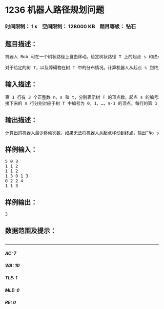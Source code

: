 # 1236 机器人路径规划问题   
### 时间限制： 1 s&nbsp;&nbsp;&nbsp;&nbsp;空间限制： 128000 KB&nbsp;&nbsp;&nbsp;&nbsp;题目等级： 钻石  
## 题目描述：  

<pre>
机器人 Rob 可在一个树状路径上自由移动。给定树状路径 T 上的起点 s 和终点 t，机器人 Rob 要从 s 运动到 t。树状路径 T 上有若干可移动的障碍物。由于路径狭窄，任何时刻在路径的任何位置不能同时容纳 2 个物体。每一步可以将障碍物或机器人移到相邻的空顶点上。设计一个有效算法用最少移动次数使机器人从 s 运动到 t。   
  
对于给定的树 T，以及障碍物在树 T 中的分布情况。计算机器人从起点 s 到终点 t 的最少移动次数。
</pre>
  
  
## 输入描述：  

<pre>
第 1 行有 3 个正整数 n，s 和 t，分别表示树 T 的顶点数，起点 s 的编号和终点 t 的编号。   
接下来的 n 行分别对应于树 T 中编号为 0，1，…，n-1 的顶点。每行的第 1 个整数 h表示顶点的初始状态，当 h=1 时表示该顶点为空顶点，当 h=0 时表示该顶点为满顶点，其中已有 1 个障碍物。第 2 个数 k 表示有 k 个顶点与该顶点相连。接下来的 k 个数是与该顶点相连的顶点编号。
</pre>
  
  
## 输出描述：  

<pre>
计算出的机器人最少移动次数，如果无法将机器人从起点移动到终点，输出“No solution！”。
</pre>
  
  
## 样例输入：  

<pre>
5 0 3 
1 1 2 
1 1 2 
1 3 0 1 3 
0 2 2 4 
1 1 3
</pre>
  
  
## 样例输出：  

<pre>
3
</pre>
  
  
## 数据范围及提示：  

<pre>
</pre>
  
  
***  

##### AC: 7  
##### WA: 10  
##### TLE: 1  
##### MLE: 0  
##### RE: 0  
